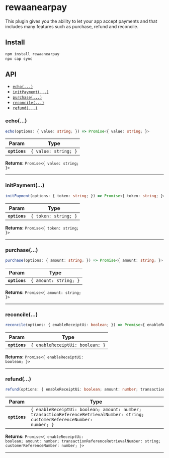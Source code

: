 # rewaanearpay

This plugin gives you the ability to let your app accept payments and that includes many features such as purchase, refund and reconcile.

## Install

```bash
npm install rewaanearpay
npx cap sync
```

## API

<docgen-index>

* [`echo(...)`](#echo)
* [`initPayment(...)`](#initpayment)
* [`purchase(...)`](#purchase)
* [`reconcile(...)`](#reconcile)
* [`refund(...)`](#refund)

</docgen-index>

<docgen-api>
<!--Update the source file JSDoc comments and rerun docgen to update the docs below-->

### echo(...)

```typescript
echo(options: { value: string; }) => Promise<{ value: string; }>
```

| Param         | Type                            |
| ------------- | ------------------------------- |
| **`options`** | <code>{ value: string; }</code> |

**Returns:** <code>Promise&lt;{ value: string; }&gt;</code>

--------------------


### initPayment(...)

```typescript
initPayment(options: { token: string; }) => Promise<{ token: string; }>
```

| Param         | Type                            |
| ------------- | ------------------------------- |
| **`options`** | <code>{ token: string; }</code> |

**Returns:** <code>Promise&lt;{ token: string; }&gt;</code>

--------------------


### purchase(...)

```typescript
purchase(options: { amount: string; }) => Promise<{ amount: string; }>
```

| Param         | Type                             |
| ------------- | -------------------------------- |
| **`options`** | <code>{ amount: string; }</code> |

**Returns:** <code>Promise&lt;{ amount: string; }&gt;</code>

--------------------


### reconcile(...)

```typescript
reconcile(options: { enableReceiptUi: boolean; }) => Promise<{ enableReceiptUi: boolean; }>
```

| Param         | Type                                       |
| ------------- | ------------------------------------------ |
| **`options`** | <code>{ enableReceiptUi: boolean; }</code> |

**Returns:** <code>Promise&lt;{ enableReceiptUi: boolean; }&gt;</code>

--------------------


### refund(...)

```typescript
refund(options: { enableReceiptUi: boolean; amount: number; transactionReferenceRetrievalNumber: string; customerReferenceNumber: number; }) => Promise<{ enableReceiptUi: boolean; amount: number; transactionReferenceRetrievalNumber: string; customerReferenceNumber: number; }>
```

| Param         | Type                                                                                                                                     |
| ------------- | ---------------------------------------------------------------------------------------------------------------------------------------- |
| **`options`** | <code>{ enableReceiptUi: boolean; amount: number; transactionReferenceRetrievalNumber: string; customerReferenceNumber: number; }</code> |

**Returns:** <code>Promise&lt;{ enableReceiptUi: boolean; amount: number; transactionReferenceRetrievalNumber: string; customerReferenceNumber: number; }&gt;</code>

--------------------

</docgen-api>
